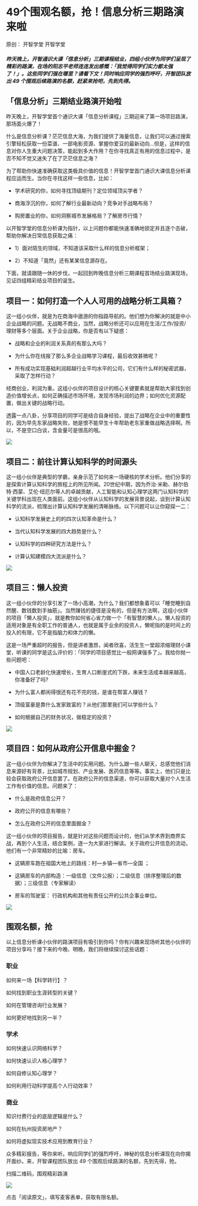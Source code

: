 # 49个围观名额，抢！信息分析三期路演来啦

原创： 开智学堂  开智学堂 

##### 昨天晚上，开智通识大课「信息分析」三期课程结业，四组小伙伴为同学们呈现了精彩的路演，在场的阳志平老师连连发出感慨：「我觉得同学们实力都太强了！」。这些同学们强在哪里？请看下文！同时响应同学的强烈呼吁，开智团队放出 49 个围观后续路演的名额，赶紧来抢吧，先到先得。

## 「信息分析」三期结业路演开始啦

昨天晚上，开智学堂首个通识大课「信息分析课程」三期迎来了第一场项目路演，那场面火爆了！

什么是信息分析课？茫茫信息大海，为我们提供了海量信息，让我们可以通过搜索引擎轻松获取一份菜谱、一部电影资源、掌握你爱豆的最新动向…但是，这样的信息对你人生重大问题决策，能起到多大作用？在你寻找真正有用的信息过程中，是否不知不觉又迷失了在了茫茫信息之海？

为了帮助你快速准确获取这类极具价值的信息！开智学堂首门通识大课信息分析课程应运而生。当你在寻找这样一些信息，比如：

- 学术研究的你，如何寻找顶级期刊？定位领域顶尖学者？

- 商海浮沉的你，如何了解行业最新动向？竞争对手战略布局？

- 购房置业的你，如何洞察城市发展格局？了解房市行情？

以开智学堂的信息分析课为指针，以上问题你都能快速准确地锁定并且逐个击破，帮助你解决日常信息获取之痛：

- 1）面对陌生的领域，不知道该采取什么样的信息分析框架；

- 2）不知道「竟然」还有某某信息源存在。

下面，就请跟随一休的步伐，一起回到昨晚信息分析三期课程首场结业路演现场，见证四组精彩结业项目的诞生。

## 项目一：如何打造一个人人可用的战略分析工具箱？

这一组小伙伴，就是为在商海中遨游的你指路导航的。他们想为你解决的就是中小企业战略的问题。无战略不商业，当然，战略分析还可以应用在生活/工作/投资/理财等多个层面。关于企业战略，你是否有以下疑惑：

- 战略和企业的利润关系真的有那么大吗？

- 为什么你在线报了那么多企业战略学习课程，最后收效甚微呢？

- 所有成功实现基础利润超越行业平均水平的公司，它们有什么样的秘密武器，采取了怎样行动？

经商创业，利润为重。这组小伙伴的项目设计的核心关键要素就是帮助大家找到创造价值增长点，如何正确描述市场环境，发现市场利润的边界；如何优化资源配置，做出关键的战略行动。

透露一点八卦，分享项目的同学可是结合自身经验，提出了战略在企业中的重要性的，因为早先东家战略失败，她是恨不能早生十年帮助老东家重做战略选择啊。所以，不是空口白谈，含金量可是很高的哦。

![](https://ws2.sinaimg.cn/large/006tNc79gy1fzfb9l5esij30wm0igq55.jpg)

## 项目二：前往计算认知科学的时间源头

这一组小伙伴是典型的学霸，亲身示范了如何来一场硬核的学术分析。他们分享的是探索计算认知科学的旅程上的所见所闻。20世纪中期，因为乔治·米勒、赫尔伯特·西蒙、艾伦·纽厄尔等人的卓越贡献，人工智能和认知心理学这两门认知科学的关键学科出现在人类面前。这组小伙伴从认知科学的发展背景说起，谈到计算认知科学的流派，梳理出计算认知科学发展的清晰脉络。以下问题可以让你窥探一二：

- 认知科学发展史上的的四次认知革命是什么？

- 当代认知科学发展的四大趋势是什么？

- 认知科学的四种研究方法是什么？

- 计算认知建模四大流派是什么？

![](https://ws1.sinaimg.cn/large/006tNc79gy1fzfba1vxf9j30r00f1wgj.jpg)

## 项目三：懒人投资

这一组小伙伴的分享引发了一场小高潮，为什么？我们都想象着可以「睡觉睡到自然醒、数钱数到手抽筋」。当然赚钱的捷径是没有的，但是有方法啊，这组小伙伴的项目「懒人投资」，就是教你如何省心省力做一个「有智慧的懒人」。懒人投资的适用对象是有全职工作的普通人，也就是属于业余的投资人，懒呢指的是时间上的投入的有限，它不是指脑力和体力的懒。

这是一场严重超时的报告，但是讲者激昂，闻者欣喜，活生生一堂超浓缩理财小课堂，听课的同学是这么评价的：「同学的项目感觉比一般网课强多了」。我给你抛一些问题吧：

- 中国人口老龄化快速增长，生育人口断崖式的下跌，未来生活成本越来越高，你准备好了吗?

- 为什么富人都闲得很还有花不完的钱，是谁在帮富人赚钱？

- 顶级富豪是靠什么发家致富的？从他们那里我们可以学些什么？

- 如何根据自己的财务状况，做稳定的投资？

![](https://ws1.sinaimg.cn/large/006tNc79gy1fzfbahojtjj30p70dkjue.jpg)

## 项目四：如何从政府公开信息中掘金？

这一组小伙伴为你解决了生活中的实用问题。为什么跟一些人聊天，总感觉他们消息来源好有背景，比如城市规划、产业发展、医药信息等等。事实上，他们只是比较会获取政府公开信息罢了。在政府公开的信息渠道，你可以获取大量对个人生活工作有价值的信息。问题来了：

- 什么是政府信息公开？

- 政府公开的信息有哪些？

- 怎么在政府公开的信息里面掘金？

这一组小伙伴的项目报告，就是针对这些问题而设计的，他们从学术界到商界实战，再到个人生活，结合案例，逐一为大家进行解读。关于政府公开信息的流动，他们有一个非常精妙的比喻：房车。

- 这辆房车跑在祖国大地上的路线：村—乡镇—省市—全国 ；

- 这辆房车的内部构造：一级信息（文件公报）；二级信息（排序整理后的数据）；三级信息（专家解读）

- 房车的驾驶室： 行政机构和其他有责任公开的公共企事业单位。

![](https://ws4.sinaimg.cn/large/006tNc79gy1fzfbayiojqj30pg0cc753.jpg)

## 围观名额，抢

以上信息分析课小伙伴的路演项目有吸引到你吗？你有兴趣来现场听其他小伙伴的项目分享吗？接下来的今晚、明晚，我们将继续探讨这些话题：

### 职业

如何来一场【科学转行】？

如何找到职业生涯转型的关键？

如何在管理咨询行业发展？

如何更好地找到另一半？

### 学术

如何快速认识网络科学？

如何快速认识人格心理学？

如何自修认知心理学？

如何利用行动科学提高个人行动效率？

### 商业

知识付费行业的底层逻辑是什么？

如何在杭州投资房地产？

如何将虚拟现实技术应用到教育行业？

众多精彩报告，等你来听。响应同学们的强烈呼吁，神秘的信息分析课现在向你揭开面纱。来，开智课程团队放出 49 个围观后续路演的名额，先到先得，抢。

扫描二维码，围观精彩路演

![](https://ws4.sinaimg.cn/large/006tNc79gy1fzfbbfn9nej30dw0dw0sw.jpg)

点击「阅读原文」，填写麦客表单，获取有限名额。
